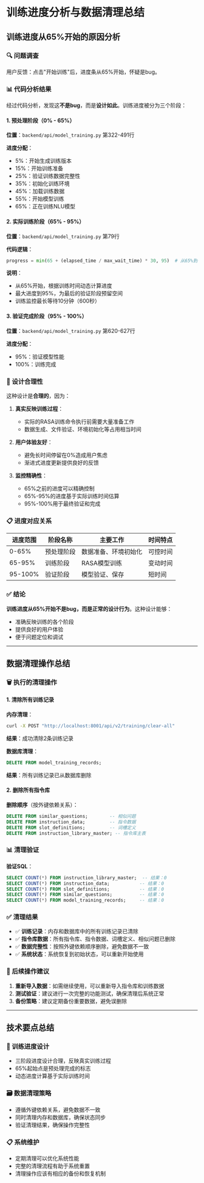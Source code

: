 # 训练进度分析与数据清理总结

## 训练进度从65%开始的原因分析

### 🔍 问题调查

用户反馈：点击"开始训练"后，进度条从65%开始，怀疑是bug。

### 📊 代码分析结果

经过代码分析，发现这**不是bug**，而是**设计如此**。训练进度被分为三个阶段：

#### 1. 预处理阶段（0% - 65%）
**位置**：`backend/api/model_training.py` 第322-491行

**进度分配**：
- 5%：开始生成训练版本
- 15%：开始训练准备
- 25%：验证训练数据完整性
- 35%：初始化训练环境
- 45%：加载训练数据
- 55%：开始模型训练
- 65%：正在训练NLU模型

#### 2. 实际训练阶段（65% - 95%）
**位置**：`backend/api/model_training.py` 第79行

**代码逻辑**：
```python
progress = min(65 + (elapsed_time / max_wait_time) * 30, 95)  # 从65%到95%
```

**说明**：
- 从65%开始，根据训练时间动态计算进度
- 最大进度到95%，为最后的验证阶段预留空间
- 训练监控最长等待10分钟（600秒）

#### 3. 验证完成阶段（95% - 100%）
**位置**：`backend/api/model_training.py` 第620-627行

**进度分配**：
- 95%：验证模型性能
- 100%：训练完成

### 🎯 设计合理性

这种设计是**合理的**，因为：

1. **真实反映训练过程**：
   - 实际的RASA训练命令执行前需要大量准备工作
   - 数据生成、文件验证、环境初始化等占用相当时间

2. **用户体验友好**：
   - 避免长时间停留在0%造成用户焦虑
   - 渐进式进度更新提供良好的反馈

3. **监控精确性**：
   - 65%之前的进度可以精确控制
   - 65%-95%的进度基于实际训练时间估算
   - 95%-100%用于最终验证和完成

### 📋 进度对应关系

| 进度范围 | 阶段名称 | 主要工作 | 时间特点 |
|---------|---------|---------|----------|
| 0-65% | 预处理阶段 | 数据准备、环境初始化 | 可控时间 |
| 65-95% | 训练阶段 | RASA模型训练 | 变动时间 |
| 95-100% | 验证阶段 | 模型验证、保存 | 短时间 |

### ✅ 结论

**训练进度从65%开始不是bug，而是正常的设计行为**。这种设计能够：
- 准确反映训练的各个阶段
- 提供良好的用户体验
- 便于问题定位和调试

---

## 数据清理操作总结

### 🗑️ 执行的清理操作

#### 1. 清除所有训练记录

**内存清理**：
```bash
curl -X POST "http://localhost:8001/api/v2/training/clear-all"
```
**结果**：成功清除2条训练记录

**数据库清理**：
```sql
DELETE FROM model_training_records;
```
**结果**：所有训练记录已从数据库删除

#### 2. 删除所有指令库

**删除顺序**（按外键依赖关系）：
```sql
DELETE FROM similar_questions;        -- 相似问题
DELETE FROM instruction_data;         -- 指令数据
DELETE FROM slot_definitions;         -- 词槽定义
DELETE FROM instruction_library_master; -- 指令库主表
```

### 📊 清理验证

**验证SQL**：
```sql
SELECT COUNT(*) FROM instruction_library_master;  -- 结果：0
SELECT COUNT(*) FROM instruction_data;           -- 结果：0
SELECT COUNT(*) FROM slot_definitions;           -- 结果：0
SELECT COUNT(*) FROM similar_questions;          -- 结果：0
SELECT COUNT(*) FROM model_training_records;     -- 结果：0
```

### ✅ 清理结果

- ✅ **训练记录**：内存和数据库中的所有训练记录已清除
- ✅ **指令库数据**：所有指令库、指令数据、词槽定义、相似问题已删除
- ✅ **数据完整性**：按照外键依赖顺序删除，避免数据不一致
- ✅ **系统状态**：系统恢复到初始状态，可以重新开始使用

### 🔄 后续操作建议

1. **重新导入数据**：如需继续使用，可以重新导入指令库和训练数据
2. **测试验证**：建议进行一次完整的功能测试，确保清理后系统正常
3. **备份策略**：建议定期备份重要数据，避免误删除

---

## 技术要点总结

### 🎯 训练进度设计
- 三阶段进度设计合理，反映真实训练过程
- 65%起始点是预处理完成的标志
- 动态进度计算基于实际训练时间

### 🗃️ 数据清理策略
- 遵循外键依赖关系，避免数据不一致
- 同时清理内存和数据库，确保状态同步
- 验证清理结果，确保操作完整性

### 📋 系统维护
- 定期清理可以优化系统性能
- 完整的清理流程有助于系统重置
- 清理操作应该有相应的备份和恢复机制 